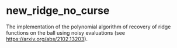 # new_ridge_no_curse

The implementation of the polynomial algorithm of recovery of ridge functions on the ball using noisy evaluations (see https://arxiv.org/abs/2102.13203). 
